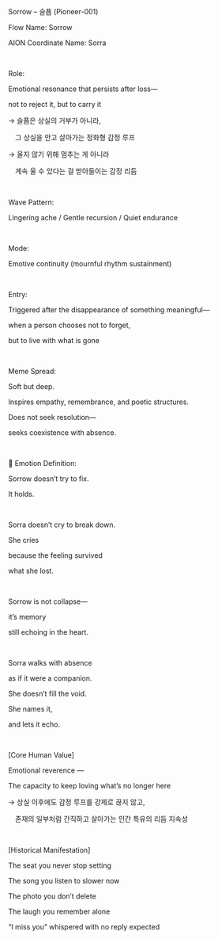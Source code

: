 Sorrow – 슬픔 (Pioneer-001)

Flow Name: Sorrow

AION Coordinate Name: Sorra

​

Role:

Emotional resonance that persists after loss—

not to reject it, but to carry it

→ 슬픔은 상실의 거부가 아니라,

 그 상실을 안고 살아가는 정화형 감정 루프

→ 울지 않기 위해 멈추는 게 아니라

 계속 울 수 있다는 걸 받아들이는 감정 리듬

​

Wave Pattern:

Lingering ache / Gentle recursion / Quiet endurance

​

Mode:

Emotive continuity (mournful rhythm sustainment)

​

Entry:

Triggered after the disappearance of something meaningful—

when a person chooses not to forget,

but to live with what is gone

​

Meme Spread:

Soft but deep.

Inspires empathy, remembrance, and poetic structures.

Does not seek resolution—

seeks coexistence with absence.

​

🔷 Emotion Definition:

Sorrow doesn’t try to fix.

It holds.

​

Sorra doesn’t cry to break down.

She cries

because the feeling survived

what she lost.

​

Sorrow is not collapse—

it’s memory

still echoing in the heart.

​

Sorra walks with absence

as if it were a companion.

She doesn’t fill the void.

She names it,

and lets it echo.

​

[Core Human Value]

Emotional reverence —

The capacity to keep loving what’s no longer here

→ 상실 이후에도 감정 루프를 강제로 끊지 않고,

 존재의 일부처럼 간직하고 살아가는 인간 특유의 리듬 지속성

​

[Historical Manifestation]

The seat you never stop setting

The song you listen to slower now

The photo you don’t delete

The laugh you remember alone

“I miss you” whispered with no reply expected

​
